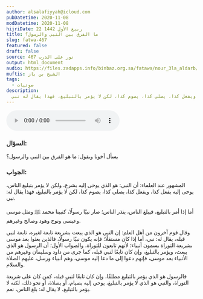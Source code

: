 ```yaml
---
author: alsalafiyyah@icloud.com
pubDatetime: 2020-11-08
modDatetime: 2020-11-08
hijriDate: 22 ربيع الأول 1442
title: ما الفرق بين النبي والرسول؟
slug: fatwa-467
featured: false
draft: false
source: نور على الدرب 467
output: html_document
audio: https://files.zadapps.info/binbaz.org.sa/fatawa/nour_3la_aldarb/nour_467/46704.mp3
muftis: الشيخ بن باز
tags:
  - صوتيات
description:
  المشهور عند العلماء: أن النبي هو الذي يوحى إليه بشرع، ولكن لا يؤمر بتبليغ الناس، يوحى إليه يفعل كذا، ويفعل كذا، يصلي كذا، يصوم كذا، لكن لا يؤمر بالتبليغ، فهذا يقال له نبي. 
---
```


<audio controls>
 <source src="https://files.zadapps.info/binbaz.org.sa/fatawa/nour_3la_aldarb/nour_467/46704.mp3" type="audio/mpeg"/><p>لا يدعم متصفحك عنصر الصوت</p>
</audio>

### السؤال:
يسأل أخونا ويقول: ما هو الفرق بين النبي والرسول؟

### الجواب:
المشهور عند العلماء: أن النبي: هو الذي يوحى إليه بشرع، ولكن لا يؤمر بتبليغ الناس، يوحى إليه يفعل كذا، ويفعل كذا، يصلي كذا، يصوم كذا، لكن لا يؤمر بالتبليغ، فهذا يقال له: نبي. 

أما إذا أمر بالتبليغ، فيبلغ الناس، ينذر الناس؛ صار نبيًا رسولًا، كنبينا محمد ﷺ ومثل موسى وعيسى ونوح وهود وصالح وغيرهم.

وقال قوم آخرون من أهل العلم: إن النبي هو الذي يبعث بشريعة تابعة لغيره، تابعة لنبي قبله، يقال له: نبي، أما إذا كان مستقلًا؛ فإنه يكون نبيًا رسولًا، فالذين بعثوا بعد موسى بشريعة التوراة يسمون أنبياء؛ لأنهم تابعون للتوراة، والصواب الأول؛ أن الرسول هو الذي يبعث، ويؤمر بالتبليغ، وإن كان تابعًا لنبي قبله، كما جرى من داود وسليمان وغيرهم من الأنبياء بعد موسى، فإنهم دعوا إلى ما دعا إليه موسى، وهم أنبياء ورسل، عليهم الصلاة والسلام.

فالرسول هو الذي يؤمر بالتبليغ مطلقًا، وإن كان تابعًا لنبي قبله، كمن كان على شريعة التوراة، والنبي هو الذي لا يؤمر بالتبليغ، يوحى إليه بصيام، أو بصلاة، أو نحو ذلك، لكنه لا يؤمر بالتبليغ، لا يقال له: بلغ الناس، نعم.

